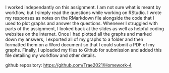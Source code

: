 I worked independantly on this assignment. I am not sure what is meant by workflow, but I simply read the questions while working on RStudio. I wrote my responses as notes on the RMarkdown file alongside the code that I used to plot graphs and answer the questions. Whenever I struggled with parts of the assignment, I looked back at the slides as well as helpful coding websites on the internet. Once I had plotted all the graphs and marked down my answers, I exported all of my graphs to a folder and then formatted them on a Word document so that I could submit a PDF of my graphs. Finally, I uploaded my files to Github for submission and added this file detailing my workflow and other details.

github repository: https://github.com/Trae2021/Homework-4
